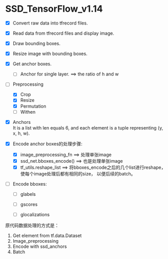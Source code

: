 # SSD_TensorFlow_v1.14

- [x] Convert raw data into tfrecord files.
- [x] Read data from tfrecord files and display image.
- [x] Draw bounding boxes.
- [x] Resize image with bounding boxes.
- [x] Get anchor boxes.
    - [ ] Anchor for single layer. ==> the ratio of h and w
- [ ] Preprocessing
    - [x] Crop
    - [x] Resize
    - [x] Permutation
    - [ ] Withen

- [x] Anchors   <br/> 
    It is a list with len equals 6, and each element is a tuple representing (y, x, h, w).

- [x] Encode anchor boxes的处理步骤:
    - [x] image_preprocessing_fn ==> 处理单张image
    - [x] ssd_net.bboxes_encode()   ==> 也是处理单张image
    - [x] tf_utils.reshape_list ==> 将bboxes_encode之后的几个list进行reshape，
    使每个image处理后都有相同的size， 以便后续的batch。
    
- [ ] Encode bboxes:
    - [ ] glabels
    - [ ] gscores
    - [ ] glocalizations


原代码数据处理的方式是：
1. Get element from tf.data.Dataset
2. Image_preprocessing
3. Encode with ssd_anchors
4. Batch
